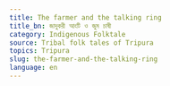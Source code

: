 ```yaml
---
title: The farmer and the talking ring
title_bn: জাদুকরী আংটি ও জুম চাষী
category: Indigenous Folktale
source: Tribal folk tales of Tripura
topics: Tripura
slug: the-farmer-and-the-talking-ring
language: en
---
```

